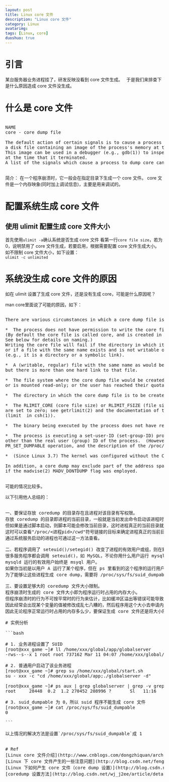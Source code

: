 ```yaml
---
layout: post
title: Linux core 文件
description: "Linux core 文件"
category: Linux
avatarimg:
tags: [Linux, core]
duoshuo: true
---
```


# 引言
某台服务器业务进程挂了，研发反映没看到 core 文件生成。  
于是我们来排查下是什么原因造成 core 文件没生成。 

# 什么是 core 文件

<pre>

NAME
core - core dump file
 
The default action of certain signals is to cause a process to terminate and produce a core dump file, 
a disk file containing an image of the process's memory at the time of termination.  
This image can be used in a debugger (e.g., gdb(1)) to inspect the state of the program 
at the time that it terminated.  
A list of the signals which cause a process to dump core can be found in signal(7).

</pre>

简介：
在一个程序崩溃时，它一般会在指定目录下生成一个 core 文件。
core 文件是一个内存映象(同时加上调试信息)，主要是用来调试的。

# 配置系统生成 core 文件

## 使用 ulimit 配置生成 core 文件大小

首先使用`ulimit -a`确认系统是否生成 core 文件
看第一行`core file size`，若为 0，说明禁用了 core 文件生成，若要启用，根据需要配置 core 文件生成大小。
如不限制 core 文件大小，如下设置：  
`ulimit -c unlimited`

# 系统没生成 core 文件的原因

如在 ulimit 设置了生成 core 文件，还是没有生成 core，可能是什么原因呢？

man core里面说了可能的原因，如下：

<pre>

There are various circumstances in which a core dump file is not produced:

*  The process does not have permission to write the core file.  
(By default the core file is called core, and is created in the current working directory.  
See below for details on naming.)  
Writing the core file will fail if the directory in which it is to be created is nonwritable, 
or if a file with the same name exists and is not writable or is not a regular file 
(e.g., it is a directory or a symbolic link).

*  A (writable, regular) file with the same name as would be used for the core dump already exists, 
but there is more than one hard link to that file.

*  The file system where the core dump file would be created is full; or has run out of inodes; 
or is mounted read-only; or the user has reached their quota for the file system.

*  The directory in which the core dump file is to be created does not exist.

*  The RLIMIT_CORE (core file size) or RLIMIT_FSIZE (file size) resource limits for the process 
are set to zero; see getrlimit(2) and the documentation of the shell's ulimit command 
(limit  in csh(1)).

*  The binary being executed by the process does not have read permission enabled.

*  The process is executing a set-user-ID (set-group-ID) program that is owned by a user (group) 
other than the real user (group) ID of the process.  (However, see the description of the prctl(2)
PR_SET_DUMPABLE operation, and the description of the /proc/sys/fs/suid_dumpable file in proc(5).)

*  (Since Linux 3.7) The kernel was configured without the CONFIG_COREDUMP option.

In addition, a core dump may exclude part of the address space of the process 
if the madvise(2) MADV_DONTDUMP flag was employed.

</pre>    

可能的情况比较多。

以下引用他人总结的：

<pre>

一、要保证存放 coredump 的目录存在且进程对该目录有写权限。
存放 coredump 的目录即进程的当前目录，一般就是当初发出命令启动该进程时所在的目录。
但如果是通过脚本启动，则脚本可能会修改当前目录，这时进程真正的当前目录就会与当初执行脚本所在目录不同。
这时可以查看"/proc/<进程pid>/cwd"符号链接的目标来确定进程真正的当前目录地址。
通过系统服务启动的进程也可通过这一方法查看。

二、若程序调用了 seteuid()/setegid() 改变了进程的有效用户或组，则在默认情况下系统不会为这些进程生成 coredump。
很多服务程序都会调用 seteuid()，如 MySQL，不论你用什么用户运行 mysqld_safe 启动 MySQL，
mysqld 运行的有效用户始终是 msyql 用户。
如果你当初是以用户 A 运行了某个程序，但在 ps 里看到的这个程序的运行用户却是 B 的话，那么这些进程就是调用了 seteuid 了。
为了能够让这些进程生成 core dump，需要将 /proc/sys/fs/suid_dumpable 文件的内容改为 1（一般默认是 0）。

三、要设置足够大的 coredump 文件大小限制。
程序崩溃时生成的 core 文件大小即为程序运行时占用的内存大小。
但程序崩溃时的行为不可按平常时的行为来估计，比如缓冲区溢出等错误可能导致堆栈被破坏，
因此经常会出现某个变量的值被修改成乱七八糟的，然后程序用这个大小去申请内存就可能导致程序比平常时多占用很多内存。
因此无论程序正常运行时占用的内存多么少，要保证生成 core 文件还是将大小限制设为 unlimited 为好。
    
# 实例分析

```bash

# 1. 业务进程设置了 SUID
[root@xxx_game ~]# ll /home/xxx/global/app/globalserver
-rws--s--x 1 root root 737162 Mar 11 04:07 /home/xxx/global/app/globalserver

# 2. 普通用户启动了该业务进程
[root@xxx_game ~]# grep su /home/xxx/global/start.sh 
su - xxx -c "cd /home/xxx/global/app;./globalserver -d"

[root@xxx_game ~]# ps aux | grep globalserver | grep -v grep
root     28448  0.2  1.2 270452 208996 ?       Sl   11:16   0:55 ./globalserver -d

# 3. suid_dumpable 为 0，所以 suid 程序不能生成 core 文件
[root@xxx_game ~]# cat /proc/sys/fs/suid_dumpable 
0

```    

以上情况的解决方法是设置`/proc/sys/fs/suid_dumpable`成 1


# Ref
[Linux core 文件介绍](http://www.cnblogs.com/dongzhiquan/archive/2012/01/20/2328355.html)  
[Linux 下 core 文件产生的一些注意问题](http://blog.csdn.net/fengxinze/article/details/6800175)  
[Linux 下如何产生 core 文件（core dump 设置）](http://blog.csdn.net/star_xiong/article/details/43529637)  
[coredump 设置方法](http://blog.csdn.net/wj_j2ee/article/details/7161586)  



